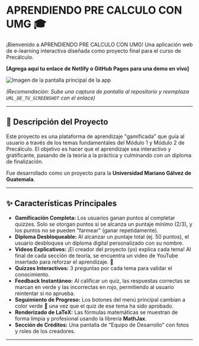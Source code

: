 # APRENDIENDO PRE CALCULO CON UMG 🎓

¡Bienvenido a APRENDIENDO PRE CALCULO CON UMG! Una aplicación web de e-learning interactiva diseñada como proyecto final para el curso de Precálculo.

**[Agrega aquí tu enlace de Netlify o GitHub Pages para una demo en vivo]**

![Imagen de la pantalla principal de la app](URL_DE_TU_SCREENSHOT)

*(Recomendación: Sube una captura de pantalla al repositorio y reemplaza `URL_DE_TU_SCREENSHOT` con el enlace)*

---

## 🚀 Descripción del Proyecto

Este proyecto es una plataforma de aprendizaje "gamificada" que guía al usuario a través de los temas fundamentales del Módulo 1 y Módulo 2 de Precálculo. El objetivo es hacer que el aprendizaje sea interactivo y gratificante, pasando de la teoría a la práctica y culminando con un diploma de finalización.

Fue desarrollado como un proyecto para la **Universidad Mariano Gálvez de Guatemala**.

---

## ✨ Características Principales

* **Gamificación Completa:** Los usuarios ganan puntos al completar quizzes. Solo se otorgan puntos si se alcanza un puntaje mínimo (2/3), y los puntos no se pueden "farmear" (ganar repetidamente).
* **Diploma Desbloqueable:** Al alcanzar un puntaje total (ej. 50 puntos), el usuario desbloquea un diploma digital personalizado con su nombre.
* **Videos Explicativos:** ¡El creador del proyecto (yo) explica cada tema! Al final de cada sección de teoría, se encuentra un video de YouTube insertado para reforzar el aprendizaje. 🎥
* **Quizzes Interactivos:** 3 preguntas por cada tema para validar el conocimiento.
* **Feedback Instantáneo:** Al calificar un quiz, las respuestas correctas se marcan en verde y las incorrectas en rojo, permitiendo al usuario reintentar si no aprueba.
* **Seguimiento de Progreso:** Los botones del menú principal cambian a color verde 💚 una vez que el quiz de ese tema ha sido aprobado.
* **Renderizado de LaTeX:** Las fórmulas matemáticas se muestran de forma limpia y profesional usando la librería **MathJax**.
* **Sección de Créditos:** Una pantalla de "Equipo de Desarrollo" con fotos y roles de los creadores.

---
